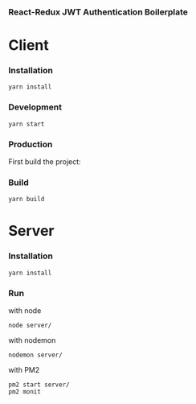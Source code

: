 ### React-Redux JWT Authentication Boilerplate

# Client
### Installation
```
yarn install
```

### Development
```
yarn start
```

### Production

First build the project:

### Build
```
yarn build
```

# Server

### Installation
```
yarn install
```

### Run
with node
```
node server/
```

with nodemon
```
nodemon server/
```

with PM2
```
pm2 start server/
pm2 monit
```

